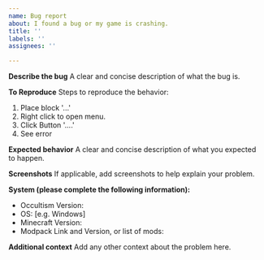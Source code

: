 ```yaml
---
name: Bug report
about: I found a bug or my game is crashing.
title: ''
labels: ''
assignees: ''

---
```


**Describe the bug**
A clear and concise description of what the bug is.

**To Reproduce**
Steps to reproduce the behavior:
1. Place block '...'
2. Right click to open menu.
3. Click Button '....'
4. See error

**Expected behavior**
A clear and concise description of what you expected to happen.

**Screenshots**
If applicable, add screenshots to help explain your problem.

**System (please complete the following information):**
- Occultism Version: 
- OS: [e.g. Windows]
- Minecraft Version:
- Modpack Link and Version, or list of mods: 

**Additional context**
Add any other context about the problem here.
